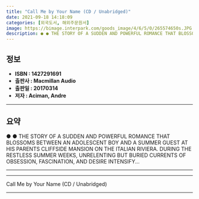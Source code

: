 ```yaml
---
title: "Call Me by Your Name (CD / Unabridged)"
date: 2021-09-18 14:18:09
categories: [외국도서, 해외주문원서]
image: https://bimage.interpark.com/goods_image/4/6/5/0/265574650s.JPG
description: ● ● THE STORY OF A SUDDEN AND POWERFUL ROMANCE THAT BLOSSOMS BETWEEN AN ADOLESCENT BOY AND A SUMMER GUEST AT HIS PARENTS CLIFFSIDE MANSION ON THE ITALIAN RIVI
---
```


## **정보**

- **ISBN : 1427291691**
- **출판사 : Macmillan Audio**
- **출판일 : 20170314**
- **저자 : Aciman, Andre**

------



## **요약**

●  ●  THE STORY OF A SUDDEN AND POWERFUL ROMANCE THAT BLOSSOMS BETWEEN AN ADOLESCENT BOY AND A SUMMER GUEST AT HIS PARENTS CLIFFSIDE MANSION ON THE ITALIAN RIVIERA. DURING THE RESTLESS SUMMER WEEKS, UNRELENTING BUT BURIED CURRENTS OF OBSESSION, FASCINATION, AND DESIRE INTENSIFY... 

------



------


Call Me by Your Name (CD / Unabridged) 

------


